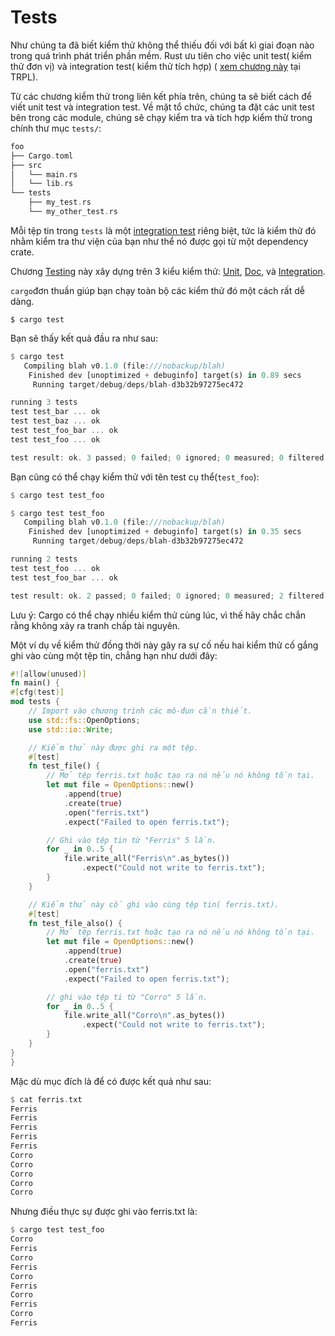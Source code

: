 # Tests
Như chúng ta đã biết kiểm thử  không thể thiếu đối với bất kì giai đoạn nào trong quá trình phát triển phần mềm. Rust ưu tiên cho việc unit test( kiểm thử đơn vị) và integration test( kiểm thử tích hợp) ( [xem chương này](https://doc.rust-lang.org/book/ch11-00-testing.html) tại TRPL).

Từ các chương kiểm thử trong liên kết phía trên, chúng ta sẽ biết cách để viết unit test và integration test.
Về mặt tổ chức, chúng ta đặt các unit test bên trong các module, chúng sẽ chạy kiểm tra và tích hợp kiểm thử trong chính thư mục `tests/`:
```rust
foo
├── Cargo.toml
├── src
│   └── main.rs
│   └── lib.rs
└── tests
    ├── my_test.rs
    └── my_other_test.rs

```
Mỗi tệp tin trong `tests` là một [integration test](https://doc.rust-lang.org/book/ch11-03-test-organization.html#integration-tests) riêng biệt, tức là kiểm thử đó nhằm kiểm tra thư viện của bạn như thể nó được gọi từ một dependency crate. 

Chương [Testing](https://doc.rust-lang.org/rust-by-example/testing.html) này xây dựng trên 3 kiểu kiểm thử: [Unit](https://doc.rust-lang.org/rust-by-example/testing/unit_testing.html), [Doc](https://doc.rust-lang.org/rust-by-example/testing/doc_testing.html), và [Integration](https://doc.rust-lang.org/rust-by-example/testing/integration_testing.html).

`cargo`đơn thuần giúp bạn chạy toàn bộ các kiểm thử đó một cách rất dễ dàng. 
```shell
$ cargo test
```
Bạn sẽ thấy kết quả đầu ra như sau: 
```rust
$ cargo test
   Compiling blah v0.1.0 (file:///nobackup/blah)
    Finished dev [unoptimized + debuginfo] target(s) in 0.89 secs
     Running target/debug/deps/blah-d3b32b97275ec472

running 3 tests
test test_bar ... ok
test test_baz ... ok
test test_foo_bar ... ok
test test_foo ... ok

test result: ok. 3 passed; 0 failed; 0 ignored; 0 measured; 0 filtered out

```
Bạn cũng có thể chạy kiểm thử với tên test cụ thể(`test_foo`): 

```rust
$ cargo test test_foo
```
```rust
$ cargo test test_foo
   Compiling blah v0.1.0 (file:///nobackup/blah)
    Finished dev [unoptimized + debuginfo] target(s) in 0.35 secs
     Running target/debug/deps/blah-d3b32b97275ec472

running 2 tests
test test_foo ... ok
test test_foo_bar ... ok

test result: ok. 2 passed; 0 failed; 0 ignored; 0 measured; 2 filtered out
```
Lưu ý: Cargo có thể chạy nhiều kiểm thử cùng lúc, vì thế hãy chắc chắn rằng không xảy ra tranh chấp tài nguyên. 

Một ví dụ về kiểm thử đồng thời này gây ra sự cố nếu hai kiểm thử cố gắng ghi vào cùng một tệp tin, chẳng hạn như dưới đây:
```rust
#![allow(unused)]
fn main() {
#[cfg(test)]
mod tests {
    // Import vào chương trình các mô-đun cần thiết.
    use std::fs::OpenOptions;
    use std::io::Write;

    // Kiểm thử này được ghi ra một tệp. 
    #[test]
    fn test_file() {
        // Mở tệp ferris.txt hoặc tạo ra nó nếu nó không tồn tại.
        let mut file = OpenOptions::new()
            .append(true)
            .create(true)
            .open("ferris.txt")
            .expect("Failed to open ferris.txt");

        // Ghi vào tệp tin từ "Ferris" 5 lần.
        for _ in 0..5 {
            file.write_all("Ferris\n".as_bytes())
                .expect("Could not write to ferris.txt");
        }
    }

    // Kiểm thử này cố ghi vào cùng tệp tin( ferris.txt). 
    #[test]
    fn test_file_also() {
        // Mở tệp ferris.txt hoặc tạo ra nó nếu nó không tồn tại.
        let mut file = OpenOptions::new()
            .append(true)
            .create(true)
            .open("ferris.txt")
            .expect("Failed to open ferris.txt");

        // ghi vào tệp ti từ "Corro" 5 lần.
        for _ in 0..5 {
            file.write_all("Corro\n".as_bytes())
                .expect("Could not write to ferris.txt");
        }
    }
}
}

```
Mặc dù mục đích là để có được kết quả như sau:
```rust
$ cat ferris.txt
Ferris
Ferris
Ferris
Ferris
Ferris
Corro
Corro
Corro
Corro
Corro
```
Nhưng điều thực sự được ghi vào ferris.txt là: 
```rust
$ cargo test test_foo
Corro
Ferris
Corro
Ferris
Corro
Ferris
Corro
Ferris
Corro
Ferris
```